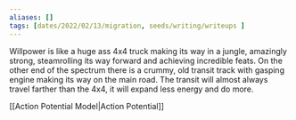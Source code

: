```yaml
---
aliases: []
tags: [dates/2022/02/13/migration, seeds/writing/writeups ]
---
```

 
Willpower is like a huge ass 4x4 truck making its way in a jungle, amazingly strong, steamrolling its way forward and achieving incredible feats. On the other end of the spectrum there is a crummy, old transit track with gasping engine making its way on the main road. The transit will almost always travel farther than the 4x4, it will expand less energy and do more. 

[[Action Potential Model|Action Potential]]